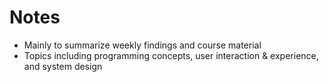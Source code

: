# Notes

- Mainly to summarize weekly findings and course material
- Topics including programming concepts, user interaction & experience, and system design